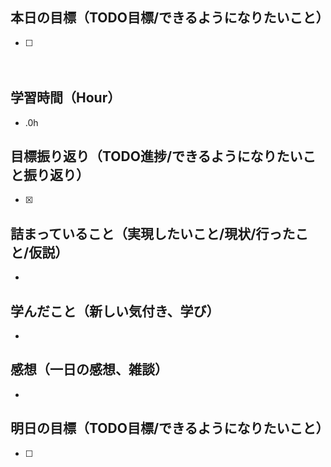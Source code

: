 ## 本日の目標（TODO目標/できるようになりたいこと）
- [ ]
　
## 学習時間（Hour）
- .0h

## 目標振り返り（TODO進捗/できるようになりたいこと振り返り）
- [x]

##  詰まっていること（実現したいこと/現状/行ったこと/仮説）
-

## 学んだこと（新しい気付き、学び）
-

## 感想（一日の感想、雑談）
-

## 明日の目標（TODO目標/できるようになりたいこと）
- [ ]
